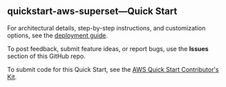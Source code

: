 
## quickstart-aws-superset—Quick Start

For architectural details, step-by-step instructions, and customization options, see the [deployment guide](https://aws-quickstart.github.io/quickstart-apache-superset/).

To post feedback, submit feature ideas, or report bugs, use the **Issues** section of this GitHub repo. 

To submit code for this Quick Start, see the [AWS Quick Start Contributor's Kit](https://aws-quickstart.github.io/).